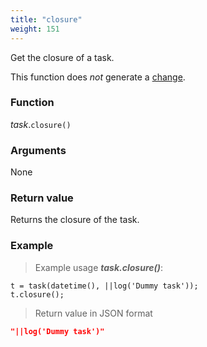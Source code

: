 ```yaml
---
title: "closure"
weight: 151
---
```


Get the closure of a task.

This function does *not* generate a [change](../../../overview/changes).

### Function

*task*.`closure()`

### Arguments

None

### Return value

Returns the closure of the task.

### Example

> Example usage ***task.closure()***:

```thingsdb,json_response
t = task(datetime(), ||log('Dummy task'));
t.closure();
```

> Return value in JSON format

```json
"||log('Dummy task')"
```
